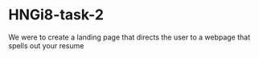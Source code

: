 # HNGi8-task-2
 We were to create a landing page that directs the user to a webpage that spells out your resume
